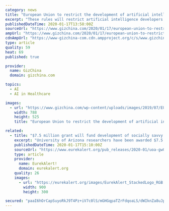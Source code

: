 ```yaml
---
category: news
title: "European Union to restrict the development of artificial intelligence"
excerpt: "These rules will restrict artificial intelligence developers and ensure that these modern technologies are developed in an ethical way. The competent authority of the European Union plans to implement these new regulations in “high-risk sectors”. They include health care, transportation, and other fields. Member states in the European ..."
publishedDateTime: 2020-01-17T13:58:00Z
sourceUrl: "https://www.gizchina.com/2020/01/17/european-union-to-restrict-the-development-of-artificial-intelligence/"
ampUrl: "https://www.gizchina.com/2020/01/17/european-union-to-restrict-the-development-of-artificial-intelligence/amp/"
cdnAmpUrl: "https://www-gizchina-com.cdn.ampproject.org/c/s/www.gizchina.com/2020/01/17/european-union-to-restrict-the-development-of-artificial-intelligence/amp/"
type: article
quality: 59
heat: 69
published: true

provider:
  name: GizChina
  domain: gizchina.com

topics:
  - AI
  - AI in Healthcare

images:
  - url: "https://www.gizchina.com/wp-content/uploads/images/2019/07/EU.png"
    width: 788
    height: 525
    title: "European Union to restrict the development of artificial intelligence"

related:
  - title: "$7.5 million grant will fund development of socially savvy artificial intelligence teammates"
    excerpt: "University of Arizona researchers have been awarded $7.5 million to create an artificial intelligence agent that can understand social cues and human interactions, and use that information to help teams achieve their goals. The grant comes from the Defense Advanced Research Projects Agency and is part of DARPA's Artificial Social Intelligence ..."
    publishedDateTime: 2020-01-17T15:10:00Z
    sourceUrl: "https://www.eurekalert.org/pub_releases/2020-01/uoa-gw011620.php"
    type: article
    provider:
      name: EurekAlert!
      domain: eurekalert.org
    quality: 26
    images:
      - url: "https://eurekalert.org/images/EurekAlert_StackedLogo_RGB.jpg"
        width: 900
        height: 300

secured: "paaI6hOrCapSuyoRkJ9T4Pz+iV7c0lS/mGHGqpaTZrFdqoaLS/dWIknZa8uJpBe/113EAY+lQ/C/WpPrVhMQHQe8ArpdnBC9SzDDl2eKE0YqgsXlhJ1vNysOij7wjvNaAIyGZN5IgupJR/D7EE6EMJ6fjCvfrEWJdMZlhjP5ZnWUcMcAnSp4uqoiqY1SSLmdmuMuBZpJrUNC0GQjzmn1pSmSHaRDKteZdyKKq2hhiYZ6ma7CEp2M5iGM6Rz7ECF67XHG1KrRNNBAifyqcAAYBtxfu6bqXDNwFE9j501Jn6vlB0OyoW9aK3s/K/E6JW+HRuyfkJkN0WUnFtx8BYCRN/jzJglh38P6/+Ppq5Zag9/YFMdUA8kU3ht4Zc6wEfaBfqqSGA/1j+JyvLuZIzv1uXSp7ptPzOsSGV4Z4J8vq0Vm50Y9t1fXs9tCyAybBJkSQprfL+sjvtcyAE/mUlio5g==;/BlRtLK6jj2XFsklsvZXiw=="
---
```


